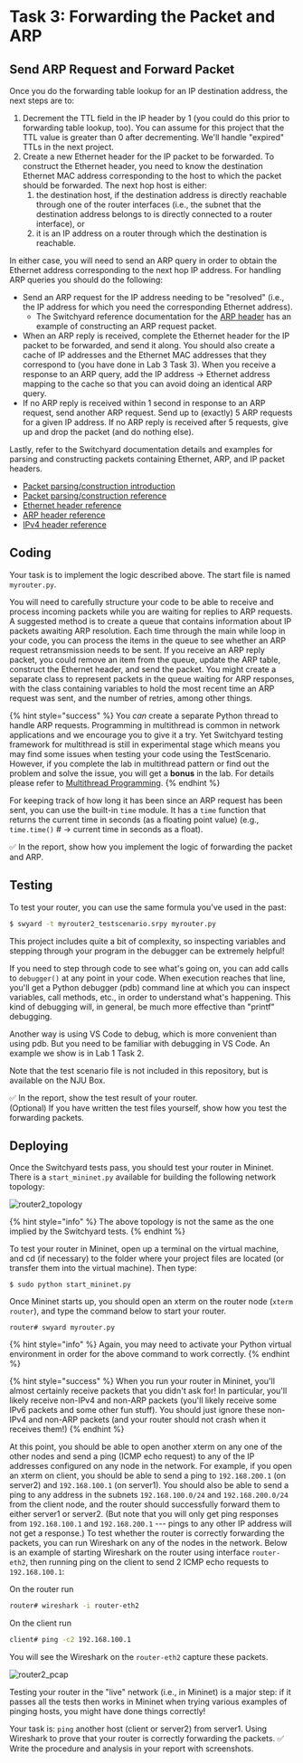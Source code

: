 # Task 3: Forwarding the Packet and ARP

## Send ARP Request and Forward Packet

Once you do the forwarding table lookup for an IP destination address, the next steps are to:

1. Decrement the TTL field in the IP header by 1 \(you could do this prior to forwarding table lookup, too\). You can assume for this project that the TTL value is greater than 0 after decrementing. We'll handle "expired" TTLs in the next project.
2. Create a new Ethernet header for the IP packet to be forwarded. To construct the Ethernet header, you need to know the destination Ethernet MAC address corresponding to the host to which the packet should be forwarded. The next hop host is either:
   1. the destination host, if the destination address is directly reachable through one of the router interfaces \(i.e., the subnet that the destination address belongs to is directly connected to a router interface\), or
   2. it is an IP address on a router through which the destination is reachable.

In either case, you will need to send an ARP query in order to obtain the Ethernet address corresponding to the next hop IP address. For handling ARP queries you should do the following:

* Send an ARP request for the IP address needing to be "resolved" \(i.e., the IP address for which you need the corresponding Ethernet address\).
  * The Switchyard reference documentation for the [ARP header](https://pavinberg.gitee.io/switchyard/reference.html#arp-address-resolution-protocol-header) has an example of constructing an ARP request packet.
* When an ARP reply is received, complete the Ethernet header for the IP packet to be forwarded, and send it along. You should also create a cache of IP addresses and the Ethernet MAC addresses that they correspond to \(you have done in Lab 3 Task 3\). When you receive a response to an ARP query, add the IP address → Ethernet address mapping to the cache so that you can avoid doing an identical ARP query.
* If no ARP reply is received within 1 second in response to an ARP request, send another ARP request. Send up to \(exactly\) 5 ARP requests for a given IP address. If no ARP reply is received after 5 requests, give up and drop the packet \(and do nothing else\).

Lastly, refer to the Switchyard documentation details and examples for parsing and constructing packets containing Ethernet, ARP, and IP packet headers.

* [Packet parsing/construction introduction](https://pavinberg.gitee.io/switchyard/writing_a_program.html#introduction-to-packet-parsing-and-construction)
* [Packet parsing/construction reference](https://pavinberg.gitee.io/switchyard/reference.html#packet-parsing-and-construction-reference)
* [Ethernet header reference](https://pavinberg.gitee.io/switchyard/reference.html#ethernet-header)
* [ARP header reference](https://pavinberg.gitee.io/switchyard/reference.html#arp-address-resolution-protocol-header)
* [IPv4 header reference](https://pavinberg.gitee.io/switchyard/reference.html#ip-version-4-header)

## Coding

Your task is to implement the logic described above. The start file is named `myrouter.py`.

You will need to carefully structure your code to be able to receive and process incoming packets while you are waiting for replies to ARP requests. A suggested method is to create a queue that contains information about IP packets awaiting ARP resolution. Each time through the main while loop in your code, you can process the items in the queue to see whether an ARP request retransmission needs to be sent. If you receive an ARP reply packet, you could remove an item from the queue, update the ARP table, construct the Ethernet header, and send the packet. You might create a separate class to represent packets in the queue waiting for ARP responses, with the class containing variables to hold the most recent time an ARP request was sent, and the number of retries, among other things.

{% hint style="success" %}
You _can_ create a separate Python thread to handle ARP requests. Programming in multithread is common in network applications and we encourage you to give it a try. Yet Switchyard testing framework for multithread is still in experimental stage which means you may find some issues when testing your code using the TestScenario. However, if you complete the lab in multithread pattern or find out the problem and solve the issue, you will get a **bonus** in the lab. For details please refer to [Multithread Programming](../../appendix/multithread-programming.md).
{% endhint %}

For keeping track of how long it has been since an ARP request has been sent, you can use the built-in `time` module. It has a `time` function that returns the current time in seconds \(as a floating point value\) \(e.g., `time.time()` \# → current time in seconds as a float\).

✅ In the report, show how you implement the logic of forwarding the packet and ARP.

## Testing

To test your router, you can use the same formula you've used in the past:

```bash
$ swyard -t myrouter2_testscenario.srpy myrouter.py
```

This project includes quite a bit of complexity, so inspecting variables and stepping through your program in the debugger can be extremely helpful!

If you need to step through code to see what's going on, you can add calls to `debugger()` at any point in your code. When execution reaches that line, you'll get a Python debugger \(pdb\) command line at which you can inspect variables, call methods, etc., in order to understand what's happening. This kind of debugging will, in general, be much more effective than "printf" debugging.

Another way is using VS Code to debug, which is more convenient than using pdb. But you need to be familiar with debugging in VS Code. An example we show is in Lab 1 Task 2.

Note that the test scenario file is not included in this repository, but is available on the NJU Box.

✅ In the report, show the test result of your router.  
\(Optional\) If you have written the test files yourself, show how you test the forwarding packets.

## Deploying

Once the Switchyard tests pass, you should test your router in Mininet. There is a `start_mininet.py` available for building the following network topology:

![router2\_topology](../../.gitbook/assets/router2_topology%20%281%29.png)

{% hint style="info" %}
The above topology is not the same as the one implied by the Switchyard tests.
{% endhint %}

To test your router in Mininet, open up a terminal on the virtual machine, and cd \(if necessary\) to the folder where your project files are located \(or transfer them into the virtual machine\). Then type:

```text
$ sudo python start_mininet.py
```

Once Mininet starts up, you should open an xterm on the router node \(`xterm router`\), and type the command below to start your router.

```text
router# swyard myrouter.py
```

{% hint style="info" %}
Again, you may need to activate your Python virtual environment in order for the above command to work correctly.
{% endhint %}

{% hint style="success" %}
When you run your router in Mininet, you'll almost certainly receive packets that you didn't ask for! In particular, you'll likely receive non-IPv4 and non-ARP packets \(you'll likely receive some IPv6 packets and some other fun stuff\). You should just ignore these non-IPv4 and non-ARP packets \(and your router should not crash when it receives them!\)
{% endhint %}

At this point, you should be able to open another xterm on any one of the other nodes and send a ping \(ICMP echo request\) to any of the IP addresses configured on any node in the network. For example, if you open an xterm on client, you should be able to send a ping to `192.168.200.1` \(on server2\) and `192.168.100.1` \(on server1\). You should also be able to send a ping to any address in the subnets `192.168.100.0/24` and `192.168.200.0/24` from the client node, and the router should successfully forward them to either server1 or server2. \(But note that you will only get ping responses from `192.168.100.1` and `192.168.200.1` --- pings to any other IP address will not get a response.\) To test whether the router is correctly forwarding the packets, you can run Wireshark on any of the nodes in the network. Below is an example of starting Wireshark on the router using interface `router-eth2`, then running ping on the client to send 2 ICMP echo requests to `192.168.100.1`:

On the router run

```bash
router# wireshark -i router-eth2
```

On the client run

```bash
client# ping -c2 192.168.100.1
```

You will see the Wireshark on the `router-eth2` capture these packets.

![router2\_pcap](../../.gitbook/assets/router2_pcap%20%281%29.png)

Testing your router in the "live" network \(i.e., in Mininet\) is a major step: if it passes all the tests then works in Mininet when trying various examples of pinging hosts, you might have done things correctly!

Your task is: `ping` another host \(client or server2\) from server1. Using Wireshark to prove that your router is correctly forwarding the packets. ✅ Write the procedure and analysis in your report with screenshots.

